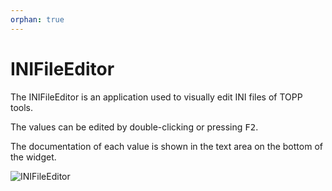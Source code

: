 ```yaml
---
orphan: true
---
```

INIFileEditor
============

The INIFileEditor is an application used to visually edit INI files of TOPP tools.

The values can be edited by double-clicking or pressing <kbd>F2</kbd>.

The documentation of each value is shown in the text area on the bottom of the widget.

![INIFileEditor](/images/topp/INIFileEditor.png)
